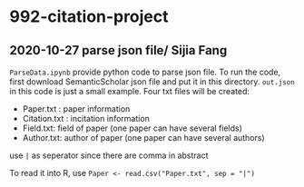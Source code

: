 # 992-citation-project

## 2020-10-27 parse json file/ Sijia Fang
`ParseData.ipynb` provide python code to parse json file.
To run the code, first download SemanticScholar json file  and put it in this directory.
`out.json` in this code is just a small example. 
Four txt files will be created:
 

- Paper.txt : paper information
- Citation.txt : incitation information
- Field.txt: field of paper (one paper can have several fields)
- Author.txt: author of paper (one paper can have several authors)

use `|` as seperator since there are comma in abstract

To read it into R, use `Paper <- read.csv("Paper.txt", sep = "|")`
